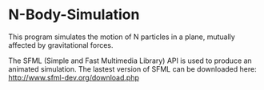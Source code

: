 # N-Body-Simulation
This program simulates the motion of N particles in a plane, mutually affected by gravitational forces. 

The SFML (Simple and Fast Multimedia Library) API is used to produce an animated simulation. The lastest version of SFML can be downloaded here: http://www.sfml-dev.org/download.php





